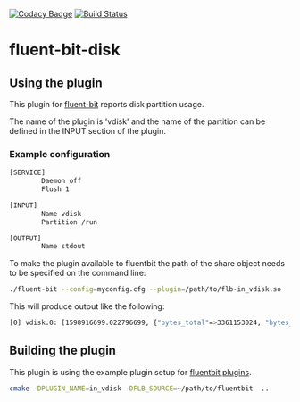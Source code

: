 [![Codacy Badge](https://app.codacy.com/project/badge/Grade/1f419c28498848e5b8bbb6f3c0f1b0ef)](https://www.codacy.com/gh/vorteil/fluent-bit-disk?utm_source=github.com&amp;utm_medium=referral&amp;utm_content=vorteil/fluent-bit-disk&amp;utm_campaign=Badge_Grade) [![Build Status](https://travis-ci.org/vorteil/fluent-bit-disk.svg?branch=master)](https://travis-ci.org/vorteil/fluent-bit-disk)

# fluent-bit-disk

## Using the plugin

This plugin for [fluent-bit](https://github.com/fluent/fluent-bit) reports disk partition usage.

The name of the plugin is 'vdisk' and the name of the partition can be defined in the INPUT
section of the plugin.

### Example configuration

```sh
[SERVICE]
        Daemon off
        Flush 1

[INPUT]
        Name vdisk
        Partition /run

[OUTPUT]
        Name stdout
```

To make the plugin available to fluentbit the path of the share object needs to be specified on the command line:

```sh
./fluent-bit --config=myconfig.cfg --plugin=/path/to/flb-in_vdisk.so
```

This will produce output like the following:

```sh
[0] vdisk.0: [1598916699.022796699, {"bytes_total"=>3361153024, "bytes_free"=>3358642176, "bytes_pct"=>0.074702, "inodes_total"=>4101586, "inodes_free"=>4102966, "inodes_pct"=>0.033634}]
```

## Building the plugin

This plugin is using the example plugin setup for [fluentbit plugins](https://github.com/fluent/fluent-bit-plugin).

```sh
cmake -DPLUGIN_NAME=in_vdisk -DFLB_SOURCE=~/path/to/fluentbit  ..
```
